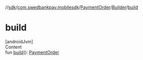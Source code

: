 //[sdk](../../../../index.md)/[com.swedbankpay.mobilesdk](../../index.md)/[PaymentOrder](../index.md)/[Builder](index.md)/[build](build.md)



# build  
[androidJvm]  
Content  
fun [build](build.md)(): [PaymentOrder](../index.md)  



